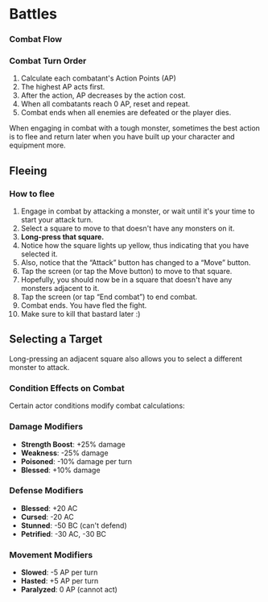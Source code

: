 # Battles

### Combat Flow <a href="#combat-flow" id="combat-flow"></a>

### Combat Turn Order

1. Calculate each combatant's Action Points (AP)
2. The highest AP acts first.
3. After the action, AP decreases by the action cost.
4. When all combatants reach 0 AP, reset and repeat.
5. Combat ends when all enemies are defeated or the player dies.

When engaging in combat with a tough monster, sometimes the best action is to flee and return later when you have built up your character and equipment more.

## Fleeing

### How to flee

1. Engage in combat by attacking a monster, or wait until it's your time to start your attack turn.
2. Select a square to move to that doesn't have any monsters on it.
3. **Long-press that square.**
4. Notice how the square lights up yellow, thus indicating that you have selected it.
5. Also, notice that the “Attack” button has changed to a “Move” button.
6. Tap the screen (or tap the Move button) to move to that square.
7. Hopefully, you should now be in a square that doesn't have any monsters adjacent to it.
8. Tap the screen (or tap “End combat”) to end combat.
9. Combat ends. You have fled the fight.
10. Make sure to kill that bastard later :)

## Selecting a Target

Long-pressing an adjacent square also allows you to select a different monster to attack.

### Condition Effects on Combat <a href="#condition-effects-on-combat" id="condition-effects-on-combat"></a>

Certain actor conditions modify combat calculations:

### Damage Modifiers

* **Strength Boost**: +25% damage
* **Weakness**: -25% damage
* **Poisoned**: -10% damage per turn
* **Blessed**: +10% damage

### Defense Modifiers

* **Blessed**: +20 AC
* **Cursed**: -20 AC
* **Stunned**: -50 BC (can't defend)
* **Petrified**: -30 AC, -30 BC

### Movement Modifiers

* **Slowed**: -5 AP per turn
* **Hasted**: +5 AP per turn
* **Paralyzed**: 0 AP (cannot act)
